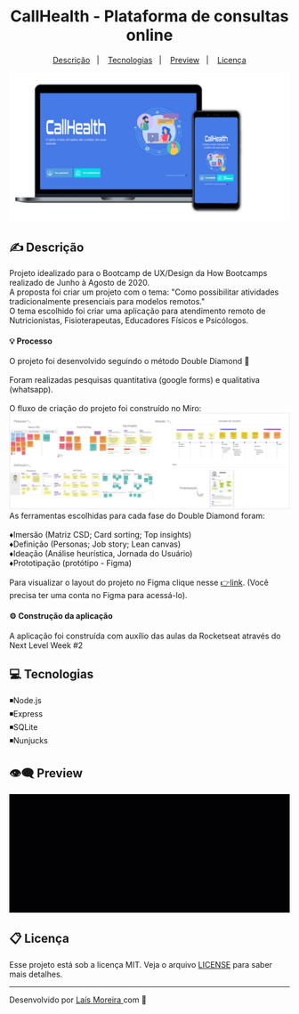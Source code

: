 <h1 align="center"> CallHealth - Plataforma de consultas online </h1>

<p align="center">
  <a href="#-descrição">Descrição</a>&nbsp;&nbsp;&nbsp;|&nbsp;&nbsp;&nbsp;
  <a href="#-instalação-e-execução">Tecnologias</a>&nbsp;&nbsp;&nbsp;|&nbsp;&nbsp;&nbsp;
  <a href="#memo-preview">Preview</a>&nbsp;&nbsp;&nbsp;|&nbsp;&nbsp;&nbsp;
  <a href="#memo-licença">Licença</a>
</p>

![Landing-page img](https://github.com/lais-mm/callhealth-ux-nlw/blob/master/public/imagens/CallhealthRD.jpg)

## ✍ Descrição

Projeto idealizado para o Bootcamp de UX/Design da How Bootcamps realizado de Junho à Agosto de 2020.<br>
A proposta foi criar um projeto com o tema: "Como possibilitar atividades tradicionalmente presenciais para modelos remotos."<br>
O tema escolhido foi criar uma aplicação para atendimento remoto de Nutricionistas, Fisioterapeutas, Educadores Físicos e Psicólogos.

#### :bulb: Processo
O projeto foi desenvolvido seguindo o método Double Diamond :gem:<br><br>
Foram realizadas pesquisas quantitativa (google forms) e qualitativa (whatsapp).<br><br>
O fluxo de criação do projeto foi construído no Miro:
![miro img](https://github.com/lais-mm/callhealth-ux-nlw/blob/master/public/imagens/miro.jpg)
As ferramentas escolhidas para cada fase do Double Diamond foram:<br><br>
:diamonds:Imersão (Matriz CSD; Card sorting; Top insights)<br>
:diamonds:Definição (Personas; Job story; Lean canvas)<br>
:diamonds:Ideação (Análise heurística, Jornada do Usuário)<br>
:diamonds:Prototipação (protótipo - Figma)<br><br>
Para visualizar o layout do projeto no Figma clique nesse <a href="https://www.figma.com/file/DspPa97lpZsgcZ5BROmzLZ/CallHealth?node-id=0%3A1">:point_right:link</a>. (Você precisa ter uma conta no Figma para acessá-lo).



#### :gear: Construção da aplicação
A aplicação foi construída com auxílio das aulas da Rocketseat através do Next Level Week #2 

## :computer: Tecnologias
 
:black_medium_small_square:Node.js<br>
:black_medium_small_square:Express<br>
:black_medium_small_square:SQLite<br>
:black_medium_small_square:Nunjucks<br>

## :eye_speech_bubble: Preview
![Profs-search gif](https://github.com/lais-mm/callhealth-ux-nlw/blob/master/public/imagens/Callhealth.gif)


## 📋 Licença

Esse projeto está sob a licença MIT. Veja o arquivo [LICENSE](LICENSE.md) para saber mais detalhes.

---

Desenvolvido por <a href="https://github.com/lais-mm">Laís Moreira </a> com :purple_heart:

